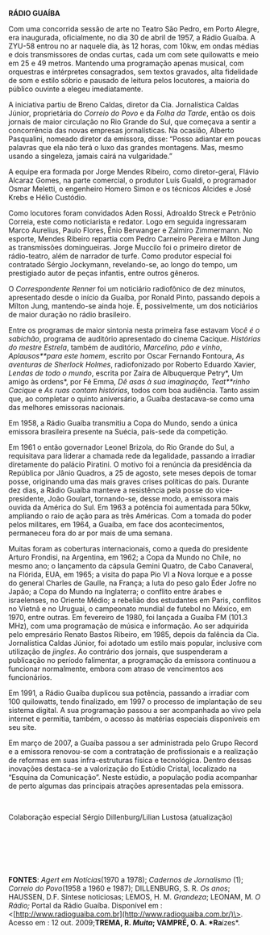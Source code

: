 **RÁDIO GUAÍBA**

Com uma concorrida sessão de arte no Teatro São Pedro, em Porto Alegre,
era inaugurada, oficialmente, no dia 30 de abril de 1957, a Rádio
Guaíba. A ZYU-58 entrou no ar naquele dia, às 12 horas, com 10kw, em
ondas médias e dois transmissores de ondas curtas, cada um com sete
quilowatts e meio em 25 e 49 metros. Mantendo uma programação apenas
musical, com orquestras e intérpretes consagrados, sem textos gravados,
alta fidelidade de som e estilo sóbrio e pausado de leitura pelos
locutores, a maioria do público ouvinte a elegeu imediatamente.

A iniciativa partiu de Breno Caldas, diretor da Cia. Jornalística Caldas
Júnior, proprietária do *Correio do Povo* e da *Folha da Tarde*, então
os dois jornais de maior circulação no Rio Grande do Sul, que começava a
sentir a concorrência das novas empresas jornalísticas. Na ocasião,
Alberto Pasqualini, nomeado diretor da emissora, disse: “Posso adiantar
em poucas palavras que ela não terá o luxo das grandes montagens. Mas,
mesmo usando a singeleza, jamais cairá na vulgaridade.”

A equipe era formada por Jorge Mendes Ribeiro, como diretor-geral,
Flávio Alcaraz Gomes, na parte comercial, o produtor Luís Gualdi, o
programador Osmar Meletti, o engenheiro Homero Simon e os técnicos
Alcides e José Krebs e Hélio Custódio.

Como locutores foram convidados Aden Rossi, Adroaldo Streck e Petrônio
Correia, este como noticiarista e redator. Logo em seguida ingressaram
Marco Aurelius, Paulo Flores, Ênio Berwanger e Zalmiro Zimmermann. No
esporte, Mendes Ribeiro repartia com Pedro Carneiro Pereira e Mílton
Jung as transmissões domingueiras. Jorge Muccilo foi o primeiro diretor
de rádio-teatro, além de narrador de turfe. Como produtor especial foi
contratado Sérgio Jockymann, revelando-se, ao longo do tempo, um
prestigiado autor de peças infantis, entre outros gêneros.

O *Correspondente Renner* foi um noticiário radiofônico de dez minutos,
apresentado desde o início da Guaíba, por Ronald Pinto, passando depois
a Mílton Jung, mantendo-se ainda hoje. É, possivelmente, um dos
noticiários de maior duração no rádio brasileiro.

Entre os programas de maior sintonia nesta primeira fase estavam *Você é
o sabichão*, programa de auditório apresentado do cinema Cacique.
*Histórias do mestre Estrela*, também de auditório, *Marcelino, pão e
vinho*, *Aplausos**para este homem*, escrito por Oscar Fernando
Fontoura, *As aventuras de Sherlock Holmes*, radiofonizado por Roberto
Eduardo Xavier, *Lendas de todo o mundo*, escrita por Zaíra de
Albuquerque Petry*, Um amigo às ordens*, por Fé Emma, *Dê asas à sua
imaginação, Teat**rinho Cacique* e *As ruas contam histórias*, todos com
boa audiência. Tanto assim que, ao completar o quinto aniversário, a
Guaíba destacava-se como uma das melhores emissoras nacionais.

Em 1958, a Rádio Guaíba transmitiu a Copa do Mundo, sendo a única
emissora brasileira presente na Suécia, país-sede da competição.

Em 1961 o então governador Leonel Brizola, do Rio Grande do Sul, a
requisitava para liderar a chamada rede da legalidade, passando a
irradiar diretamente do palácio Piratini. O motivo foi a renúncia da
presidência da República por Jânio Quadros, a 25 de agosto, sete meses
depois de tomar posse, originando uma das mais graves crises políticas
do país. Durante dez dias, a Rádio Guaíba manteve a resistência pela
posse do vice-presidente, João Goulart, tornando-se, desse modo, a
emissora mais ouvida da América do Sul. Em 1963 a potência foi aumentada
para 50kw, ampliando o raio de ação para as três Américas. Com a tomada
do poder pelos militares, em 1964, a Guaíba, em face dos acontecimentos,
permaneceu fora do ar por mais de uma semana.

Muitas foram as coberturas internacionais, como a queda do presidente
Arturo Frondisi, na Argentina, em 1962; a Copa da Mundo no Chile, no
mesmo ano; o lançamento da cápsula Gemini Quatro, de Cabo Canaveral, na
Flórida, EUA, em 1965; a visita do papa Pio VI a Nova Iorque e a posse
do general Charles de Gaulle, na França; a luta do peso galo Éder Jofre
no Japão; a Copa do Mundo na Inglaterra; o conflito entre árabes e
israelenses, no Oriente Médio; a rebelião dos estudantes em Paris,
conflitos no Vietnã e no Uruguai, o campeonato mundial de futebol no
México, em 1970, entre outras. Em fevereiro de 1980, foi lançada a
Guaíba FM (101.3 MHz), com uma programação de música e informação. Ao
ser adquirida pelo empresário Renato Bastos Ribeiro, em 1985, depois da
falência da Cia. Jornalística Caldas Júnior, foi adotado um estilo mais
popular, inclusive com utilização de *jingles*. Ao contrário dos
jornais, que suspenderam a publicação no período falimentar, a
programação da emissora continuou a funcionar normalmente, embora com
atraso de vencimentos aos funcionários.

Em 1991, a Rádio Guaíba duplicou sua potência, passando a irradiar com
100 quilowatts, tendo finalizado, em 1997 o processo de implantação de
seu sistema digital. A sua programação passou a ser acompanhada ao vivo
pela internet e permitia, também, o acesso às matérias especiais
disponíveis em seu site.

Em março de 2007, a Guaíba passou a ser administrada pelo Grupo Record e
a emissora renovou-se com a contratação de profissionais e a realização
de reformas em suas infra-estruturas física e tecnológica. Dentro dessas
inovações destaca-se a valorização do Estúdio Cristal, localizado na
“Esquina da Comunicação”. Neste estúdio, a população podia acompanhar de
perto algumas das principais atrações apresentadas pela emissora.

 

Colaboração especial Sérgio Dillenburg/Lilian Lustosa (atualização)

 

 

 

**FONTES**: *Agert em Notícias*(1970 a 1978); *Cadernos de Jornalismo*
(1); *Correio do Povo*(1958 a 1960 e 1987); DILLENBURG, S. R. *Os anos*;
HAUSSEN, D.F. Síntese noticiosas; LEMOS, H. M. *Grandeza*; LEONAM, M. *O
Rádio;* Portal da Rádio Guaíba. Disponível em :
\<[http://www.radioguaiba.com.br](http://www.radioguaiba.com.br/)\>.
Acesso em : 12 out. 2009;**TREMA, R. *Muita*; VAMPRÉ, O. A. *Ra**ízes*.

 

 

